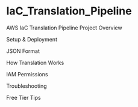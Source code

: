 # IaC_Translation_Pipeline
AWS IaC Translation Pipeline Project
Overview

Setup & Deployment

JSON Format

How Translation Works

IAM Permissions

Troubleshooting

Free Tier Tips